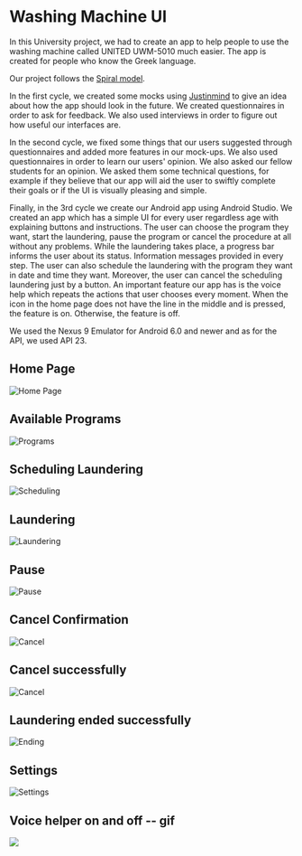 # Washing Machine UI

In this University project, we had to create an app to help people to use the washing machine called UNITED UWM-5010 much easier. The app is created for people who know the Greek language.

Our project follows the [Spiral model](https://en.wikipedia.org/wiki/Spiral_model).

In the first cycle, we created some mocks using [Justinmind](https://www.justinmind.com) to give an idea about how the app should look in the future. We created questionnaires in order to ask for feedback.
We also used interviews in order to figure out how useful our interfaces are.

In the second cycle, we fixed some things that our users suggested through questionnaires and added more features in our mock-ups. We also used questionnaires in order to learn our users' opinion. We also asked our fellow students for an opinion. We asked them some technical questions, for example if they believe that our app will aid the user to swiftly complete their goals or if the UI is visually pleasing and simple.

Finally, in the 3rd cycle we create our Android app using Android Studio. We created an app which has a simple UI for every user regardless age with explaining buttons and instructions. The user can choose the program they want, start the laundering, pause the program or cancel the procedure at all without any problems. While the laundering takes place, a progress bar informs the user about its status. Information messages provided in every step. The user can also schedule the laundering with the program they want in date and time they want. Moreover, the user can cancel the scheduling laundering just by a button. An important feature our app has is the voice help which repeats the actions that user chooses every moment. When the icon in the home page does not have the line in the middle and is pressed, the feature is on. Otherwise, the feature is off.

We used the Nexus 9 Emulator for Android 6.0 and newer and as for the API, we used API 23.



## Home Page
![Home Page](images/home_page.png)

## Available Programs
![Programs](images/programs.png)

## Scheduling Laundering
![Scheduling](images/scheduled.png)

## Laundering
![Laundering](images/laundering.png)

## Pause
![Pause](images/pause.png)

## Cancel Confirmation
![Cancel](images/cancel_conf.png)

## Cancel successfully 
![Cancel](images/cancel.png)

## Laundering ended successfully 
![Ending](images/ending.png)

## Settings
![Settings](images/settings.png)

## Voice helper on and off -- gif
![](https://github.com/marina-sam14/Washing-Machine-UI/blob/main/images/voice_helper_GIF.gif)

